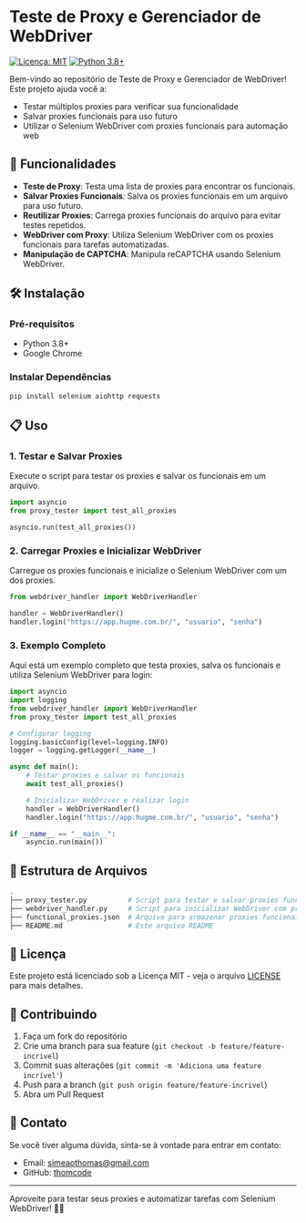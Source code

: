 # Teste de Proxy e Gerenciador de WebDriver

[![Licença: MIT](https://img.shields.io/badge/License-MIT-blue.svg)](https://opensource.org/licenses/MIT)
[![Python 3.8+](https://img.shields.io/badge/Python-3.8%2B-blue.svg)](https://www.python.org/downloads/)

Bem-vindo ao repositório de Teste de Proxy e Gerenciador de WebDriver! Este projeto ajuda você a:
- Testar múltiplos proxies para verificar sua funcionalidade
- Salvar proxies funcionais para uso futuro
- Utilizar o Selenium WebDriver com proxies funcionais para automação web

## 🚀 Funcionalidades
- **Teste de Proxy**: Testa uma lista de proxies para encontrar os funcionais.
- **Salvar Proxies Funcionais**: Salva os proxies funcionais em um arquivo para uso futuro.
- **Reutilizar Proxies**: Carrega proxies funcionais do arquivo para evitar testes repetidos.
- **WebDriver com Proxy**: Utiliza Selenium WebDriver com os proxies funcionais para tarefas automatizadas.
- **Manipulação de CAPTCHA**: Manipula reCAPTCHA usando Selenium WebDriver.

## 🛠️ Instalação

### Pré-requisitos
- Python 3.8+
- Google Chrome

### Instalar Dependências
```bash
pip install selenium aiohttp requests
```

## 📋 Uso

### 1. Testar e Salvar Proxies
Execute o script para testar os proxies e salvar os funcionais em um arquivo.
```python
import asyncio
from proxy_tester import test_all_proxies

asyncio.run(test_all_proxies())
```

### 2. Carregar Proxies e Inicializar WebDriver
Carregue os proxies funcionais e inicialize o Selenium WebDriver com um dos proxies.
```python
from webdriver_handler import WebDriverHandler

handler = WebDriverHandler()
handler.login("https://app.hugme.com.br/", "usuario", "senha")
```

### 3. Exemplo Completo
Aqui está um exemplo completo que testa proxies, salva os funcionais e utiliza Selenium WebDriver para login:
```python
import asyncio
import logging
from webdriver_handler import WebDriverHandler
from proxy_tester import test_all_proxies

# Configurar logging
logging.basicConfig(level=logging.INFO)
logger = logging.getLogger(__name__)

async def main():
    # Testar proxies e salvar os funcionais
    await test_all_proxies()

    # Inicializar WebDriver e realizar login
    handler = WebDriverHandler()
    handler.login("https://app.hugme.com.br/", "usuario", "senha")

if __name__ == "__main__":
    asyncio.run(main())
```

## 📁 Estrutura de Arquivos
```bash
.
├── proxy_tester.py          # Script para testar e salvar proxies funcionais
├── webdriver_handler.py     # Script para inicializar WebDriver com proxies funcionais e realizar login
├── functional_proxies.json  # Arquivo para armazenar proxies funcionais
├── README.md                # Este arquivo README
```

## 📜 Licença
Este projeto está licenciado sob a Licença MIT - veja o arquivo [LICENSE](LICENSE) para mais detalhes.

## 🤝 Contribuindo
1. Faça um fork do repositório
2. Crie uma branch para sua feature (`git checkout -b feature/feature-incrivel`)
3. Commit suas alterações (`git commit -m 'Adiciona uma feature incrível'`)
4. Push para a branch (`git push origin feature/feature-incrivel`)
5. Abra um Pull Request

## 📧 Contato
Se você tiver alguma dúvida, sinta-se à vontade para entrar em contato:
- Email: [simeaothomas@gmail.com](mailto:simeaothomas@gmail.com)
- GitHub: [thomcode](https://github.com/thomcode)

---

Aproveite para testar seus proxies e automatizar tarefas com Selenium WebDriver! 🎉🚀
